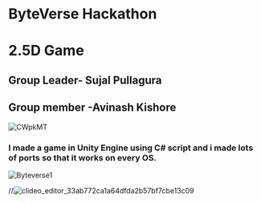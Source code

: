 # ByteVerse Hackathon
# 2.5D Game
  
  ## Group Leader- Sujal Pullagura 
  ## Group member -Avinash Kishore 


![CWpkMT](https://github.com/pSujalp/ByteVerse/assets/108971732/7e0c06a2-6817-4f14-ab84-a5bbba4d7537)


### I made a game in Unity Engine using C# script and i made lots of ports so that it works on every OS.


![Byteverse1](https://github.com/pSujalp/ByteVerse/assets/108971732/4cd41cbe-d638-4cde-a9d1-f9ea14ae42f1)

//![clideo_editor_33ab772ca1a64dfda2b57bf7cbe13c09](https://github.com/pSujalp/ByteVerse/assets/108971732/a5e36989-6bd0-425e-9039-3cfef9fb8a91)
